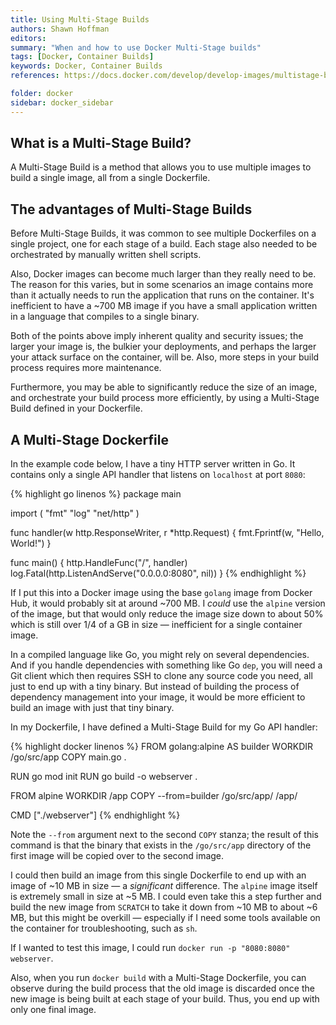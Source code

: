 ```yaml
---
title: Using Multi-Stage Builds
authors: Shawn Hoffman
editors: 
summary: "When and how to use Docker Multi-Stage builds"
tags: [Docker, Container Builds]
keywords: Docker, Container Builds
references: https://docs.docker.com/develop/develop-images/multistage-build/

folder: docker
sidebar: docker_sidebar
---
```


## What is a Multi-Stage Build?

A Multi-Stage Build is a method that allows you to use multiple images to build a single image, all from a single Dockerfile.

## The advantages of Multi-Stage Builds

Before Multi-Stage Builds, it was common to see multiple Dockerfiles on a single project, one for each stage of a build. Each stage also needed to be orchestrated by manually written shell scripts.

Also, Docker images can become much larger than they really need to be. The reason for this varies, but in some scenarios an image contains more than it actually needs to run the application that runs on the container. It's inefficient to have a ~700 MB image if you have a small application written in a language that compiles to a single binary.

Both of the points above imply inherent quality and security issues; the larger your image is, the bulkier your deployments, and perhaps the larger your attack surface on the container, will be. Also, more steps in your build process requires more maintenance.

Furthermore, you may be able to significantly reduce the size of an image, and orchestrate your build process more efficiently, by using a Multi-Stage Build defined in your Dockerfile.

## A Multi-Stage Dockerfile

In the example code below, I have a tiny HTTP server written in Go. It contains only a single API handler that listens on `localhost` at port `8080`:

{% highlight go linenos %}
package main

import (
    "fmt"
    "log"
    "net/http"
)

func handler(w http.ResponseWriter, r *http.Request) {
    fmt.Fprintf(w, "Hello, World!")
}

func main() {
    http.HandleFunc("/", handler)
    log.Fatal(http.ListenAndServe("0.0.0.0:8080", nil))
}
{% endhighlight %}

If I put this into a Docker image using the base `golang` image from Docker Hub, it would probably sit at around ~700 MB. I *could* use the `alpine` version of the image, but that would only reduce the image size down to about 50% which is still over 1/4 of a GB in size — inefficient for a single container image.

In a compiled language like Go, you might rely on several dependencies. And if you handle dependencies with something like Go `dep`, you will need a Git client which then requires SSH to clone any source code you need, all just to end up with a tiny binary. But instead of building the process of dependency management into your image, it would be more efficient to build an image with just that tiny binary.

In my Dockerfile, I have defined a Multi-Stage Build for my Go API handler:

{% highlight docker linenos %}
FROM golang:alpine AS builder
WORKDIR /go/src/app
COPY main.go .

RUN go mod init
RUN go build -o webserver .

FROM alpine
WORKDIR /app
COPY --from=builder /go/src/app/ /app/

CMD ["./webserver"]
{% endhighlight %}

Note the `--from` argument next to the second `COPY` stanza; the result of this command is that the binary that exists in the `/go/src/app` directory of the first image will be copied over to the second image.

I could then build an image from this single Dockerfile to end up with an image of ~10 MB in size — a *significant* difference. The `alpine` image itself is extremely small in size at ~5 MB. I could even take this a step further and build the new image from `SCRATCH` to take it down from ~10 MB to about ~6 MB, but this might be overkill — especially if I need some tools available on the container for troubleshooting, such as `sh`.

If I wanted to test this image, I could run `docker run -p "8080:8080" webserver`.

Also, when you run `docker build` with a Multi-Stage Dockerfile, you can observe during the build process that the old image is discarded once the new image is being built at each stage of your build. Thus, you end up with only one final image.
